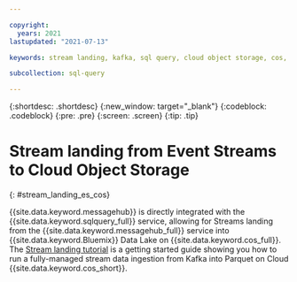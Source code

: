```yaml
---

copyright:
  years: 2021
lastupdated: "2021-07-13"

keywords: stream landing, kafka, sql query, cloud object storage, cos, data lake

subcollection: sql-query

---
```


{:shortdesc: .shortdesc}
{:new_window: target="_blank"}
{:codeblock: .codeblock}
{:pre: .pre}
{:screen: .screen}
{:tip: .tip}

# Stream landing from Event Streams to Cloud Object Storage
{: #stream_landing_es_cos}

{{site.data.keyword.messagehub}} is directly integrated with the {{site.data.keyword.sqlquery_full}} service, allowing for Streams landing from the {{site.data.keyword.messagehub_full}} service into {{site.data.keyword.Bluemix}} Data Lake on {{site.data.keyword.cos_full}}.
The [Stream landing tutorial](https://www.ibm.com/cloud/blog/stream-landing-from-event-streams-kafka-service-to-ibm-cloud-data-lake-on-object-storage) is a getting started guide showing you how to run a fully-managed stream data ingestion from Kafka into Parquet on Cloud {{site.data.keyword.cos_short}}.
